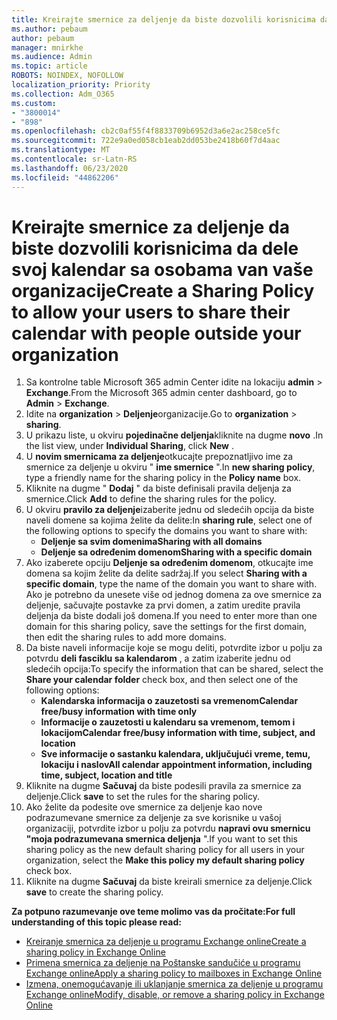 ```yaml
---
title: Kreirajte smernice za deljenje da biste dozvolili korisnicima da dele svoj kalendar sa osobama van vaše organizacije
ms.author: pebaum
author: pebaum
manager: mnirkhe
ms.audience: Admin
ms.topic: article
ROBOTS: NOINDEX, NOFOLLOW
localization_priority: Priority
ms.collection: Adm_O365
ms.custom:
- "3800014"
- "898"
ms.openlocfilehash: cb2c0af55f4f8833709b6952d3a6e2ac258ce5fc
ms.sourcegitcommit: 722e9a0ed058cb1eab2dd053be2418b60f7d4aac
ms.translationtype: MT
ms.contentlocale: sr-Latn-RS
ms.lasthandoff: 06/23/2020
ms.locfileid: "44862206"
---
```

# <a name="create-a-sharing-policy-to-allow-your-users-to-share-their-calendar-with-people-outside-your-organization"></a><span data-ttu-id="5c096-102">Kreirajte smernice za deljenje da biste dozvolili korisnicima da dele svoj kalendar sa osobama van vaše organizacije</span><span class="sxs-lookup"><span data-stu-id="5c096-102">Create a Sharing Policy to allow your users to share their calendar with people outside your organization</span></span>

1. <span data-ttu-id="5c096-103">Sa kontrolne table Microsoft 365 admin Center idite na lokaciju **admin**  >  **Exchange**.</span><span class="sxs-lookup"><span data-stu-id="5c096-103">From the Microsoft 365 admin center dashboard, go to **Admin** > **Exchange**.</span></span>
2. <span data-ttu-id="5c096-104">Idite na **organization**  >  **Deljenje**organizacije.</span><span class="sxs-lookup"><span data-stu-id="5c096-104">Go to **organization** > **sharing**.</span></span>
3. <span data-ttu-id="5c096-105">U prikazu liste, u okviru **pojedinačne deljenja**kliknite na dugme **novo** .</span><span class="sxs-lookup"><span data-stu-id="5c096-105">In the list view, under **Individual Sharing**, click **New** .</span></span>
4. <span data-ttu-id="5c096-106">U **novim smernicama za deljenje**otkucajte prepoznatljivo ime za smernice za deljenje u okviru " **ime smernice** ".</span><span class="sxs-lookup"><span data-stu-id="5c096-106">In **new sharing policy**, type a friendly name for the sharing policy in the **Policy name** box.</span></span>
5. <span data-ttu-id="5c096-107">Kliknite na dugme " **Dodaj** " da biste definisali pravila deljenja za smernice.</span><span class="sxs-lookup"><span data-stu-id="5c096-107">Click **Add**  to define the sharing rules for the policy.</span></span>
6. <span data-ttu-id="5c096-108">U okviru **pravilo za deljenje**izaberite jednu od sledećih opcija da biste naveli domene sa kojima želite da delite:</span><span class="sxs-lookup"><span data-stu-id="5c096-108">In **sharing rule**, select one of the following options to specify the domains you want to share with:</span></span>
    - <span data-ttu-id="5c096-109">**Deljenje sa svim domenima**</span><span class="sxs-lookup"><span data-stu-id="5c096-109">**Sharing with all domains**</span></span>
    - <span data-ttu-id="5c096-110">**Deljenje sa određenim domenom**</span><span class="sxs-lookup"><span data-stu-id="5c096-110">**Sharing with a specific domain**</span></span>
8. <span data-ttu-id="5c096-111">Ako izaberete opciju **Deljenje sa određenim domenom**, otkucajte ime domena sa kojim želite da delite sadržaj.</span><span class="sxs-lookup"><span data-stu-id="5c096-111">If you select **Sharing with a specific domain**, type the name of the domain you want to share with.</span></span> <span data-ttu-id="5c096-112">Ako je potrebno da unesete više od jednog domena za ove smernice za deljenje, sačuvajte postavke za prvi domen, a zatim uredite pravila deljenja da biste dodali još domena.</span><span class="sxs-lookup"><span data-stu-id="5c096-112">If you need to enter more than one domain for this sharing policy, save the settings for the first domain, then edit the sharing rules to add more domains.</span></span>
9. <span data-ttu-id="5c096-113">Da biste naveli informacije koje se mogu deliti, potvrdite izbor u polju za potvrdu **deli fasciklu sa kalendarom** , a zatim izaberite jednu od sledećih opcija:</span><span class="sxs-lookup"><span data-stu-id="5c096-113">To specify the information that can be shared, select the **Share your calendar folder** check box, and then select one of the following options:</span></span>
    - <span data-ttu-id="5c096-114">**Kalendarska informacija o zauzetosti sa vremenom**</span><span class="sxs-lookup"><span data-stu-id="5c096-114">**Calendar free/busy information with time only**</span></span>
    - <span data-ttu-id="5c096-115">**Informacije o zauzetosti u kalendaru sa vremenom, temom i lokacijom**</span><span class="sxs-lookup"><span data-stu-id="5c096-115">**Calendar free/busy information with time, subject, and location**</span></span>
    - <span data-ttu-id="5c096-116">**Sve informacije o sastanku kalendara, uključujući vreme, temu, lokaciju i naslov**</span><span class="sxs-lookup"><span data-stu-id="5c096-116">**All calendar appointment information, including time, subject, location and title**</span></span>
11. <span data-ttu-id="5c096-117">Kliknite na dugme **Sačuvaj** da biste podesili pravila za smernice za deljenje.</span><span class="sxs-lookup"><span data-stu-id="5c096-117">Click **save** to set the rules for the sharing policy.</span></span>
12. <span data-ttu-id="5c096-118">Ako želite da podesite ove smernice za deljenje kao nove podrazumevane smernice za deljenje za sve korisnike u vašoj organizaciji, potvrdite izbor u polju za potvrdu **napravi ovu smernicu "moja podrazumevana smernica deljenja** ".</span><span class="sxs-lookup"><span data-stu-id="5c096-118">If you want to set this sharing policy as the new default sharing policy for all users in your organization, select the **Make this policy my default sharing policy** check box.</span></span>
13. <span data-ttu-id="5c096-119">Kliknite na dugme **Sačuvaj** da biste kreirali smernice za deljenje.</span><span class="sxs-lookup"><span data-stu-id="5c096-119">Click **save** to create the sharing policy.</span></span>  

<span data-ttu-id="5c096-120">**Za potpuno razumevanje ove teme molimo vas da pročitate:**</span><span class="sxs-lookup"><span data-stu-id="5c096-120">**For full understanding of this topic please read:**</span></span>

- [<span data-ttu-id="5c096-121">Kreiranje smernica za deljenje u programu Exchange online</span><span class="sxs-lookup"><span data-stu-id="5c096-121">Create a sharing policy in Exchange Online</span></span>](https://docs.microsoft.com/exchange/sharing/sharing-policies/create-a-sharing-policy)
- [<span data-ttu-id="5c096-122">Primena smernica za deljenje na Poštanske sandučiće u programu Exchange online</span><span class="sxs-lookup"><span data-stu-id="5c096-122">Apply a sharing policy to mailboxes in Exchange Online</span></span>](https://docs.microsoft.com/exchange/sharing/sharing-policies/apply-a-sharing-policy)
- [<span data-ttu-id="5c096-123">Izmena, onemogućavanje ili uklanjanje smernica za deljenje u programu Exchange online</span><span class="sxs-lookup"><span data-stu-id="5c096-123">Modify, disable, or remove a sharing policy in Exchange Online</span></span>](https://docs.microsoft.com/exchange/sharing/sharing-policies/modify-a-sharing-policy)